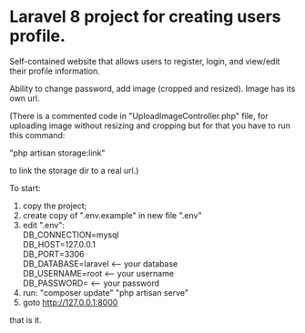 # Laravel 8 project for creating users profile.

Self-contained website that allows users to register, login, and view/edit their profile information.

Ability to change password, add image (cropped and resized).
Image has its own url.

(There is a commented code in "UploadImageController.php" file, for uploading image without resizing and cropping
but for that you have to run this command:

"php artisan storage:link"  

to link the storage dir to a real url.)

To start:
1. copy the project;
2. create copy of ".env.example" in new file ".env"
3. edit ".env":<br>
   DB_CONNECTION=mysql<br>
   DB_HOST=127.0.0.1<br>
   DB_PORT=3306<br>
   DB_DATABASE=laravel  <-- your database<br>
   DB_USERNAME=root  <-- your username<br>
   DB_PASSWORD=  <-- your password<br>
4. run:
   "composer update"
   "php artisan serve"
5. goto http://127.0.0.1:8000


that is it.




